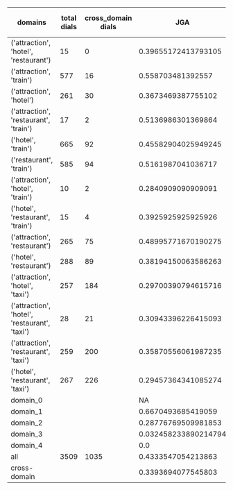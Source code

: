 | domains                                       |   total dials |   cross_domain dials | JGA                  | RSA                | TA                 | CDTA                |   total turns |   cross-domain turns |
|-----------------------------------------------|---------------|----------------------|----------------------|--------------------|--------------------|---------------------|---------------|----------------------|
| ('attraction', 'hotel', 'restaurant')         |            15 |                    0 | 0.39655172413793105  | 0.8104839852607705 | 0.6810344827586207 | NA                  |           116 |                    0 |
| ('attraction', 'train')                       |           577 |                   16 | 0.558703481392557    | 0.8770381828027595 | 0.8024009603841536 | 0.125               |          4165 |                   16 |
| ('attraction', 'hotel')                       |           261 |                   30 | 0.3673469387755102   | 0.8020179051673103 | 0.639795918367347  | 0.36666666666666664 |          1960 |                   30 |
| ('attraction', 'restaurant', 'train')         |            17 |                    2 | 0.5136986301369864   | 0.8235420135420136 | 0.7328767123287672 | 0.5                 |           146 |                    4 |
| ('hotel', 'train')                            |           665 |                   92 | 0.45582904025949245  | 0.8649947979913362 | 0.712459454302614  | 0.5520833333333334  |          5241 |                   96 |
| ('restaurant', 'train')                       |           585 |                   94 | 0.5161987041036717   | 0.8887709128552811 | 0.7628509719222463 | 0.40625             |          4630 |                   96 |
| ('attraction', 'hotel', 'train')              |            10 |                    2 | 0.2840909090909091   | 0.6780845272224582 | 0.6363636363636364 | 0.5                 |            88 |                    2 |
| ('hotel', 'restaurant', 'train')              |            15 |                    4 | 0.3925925925925926   | 0.8258328492305661 | 0.7333333333333333 | 0.0                 |           135 |                    4 |
| ('attraction', 'restaurant')                  |           265 |                   75 | 0.48995771670190275  | 0.8407173266860265 | 0.7267441860465116 | 0.5066666666666667  |          1892 |                   75 |
| ('hotel', 'restaurant')                       |           288 |                   89 | 0.38194150063586263  | 0.8329208424163015 | 0.6473081814328105 | 0.4639175257731959  |          2359 |                   97 |
| ('attraction', 'hotel', 'taxi')               |           257 |                  184 | 0.29700390794615716  | 0.7781236855007352 | 0.6092053842813722 | 0.14418604651162792 |          2303 |                  215 |
| ('attraction', 'hotel', 'restaurant', 'taxi') |            28 |                   21 | 0.30943396226415093  | 0.7715859781244386 | 0.6                | 0.1                 |           265 |                   30 |
| ('attraction', 'restaurant', 'taxi')          |           259 |                  200 | 0.35870556061987235  | 0.7918512721277715 | 0.6235186873290793 | 0.15355805243445692 |          2194 |                  267 |
| ('hotel', 'restaurant', 'taxi')               |           267 |                  226 | 0.29457364341085274  | 0.807697516292544  | 0.5744186046511628 | 0.2034383954154728  |          2580 |                  349 |
| domain_0                                      |               |                      | NA                   | NA                 | NA                 | NA                  |             0 |                    0 |
| domain_1                                      |               |                      | 0.6670493685419059   | 0.8726130381481217 | 0.7455305888141709 | NA                  |         12194 |                    0 |
| domain_2                                      |               |                      | 0.28776769509981853  | 0.8351137931296253 | 0.6826860254083484 | 0.43950995405819293 |         13775 |                  653 |
| domain_3                                      |               |                      | 0.032458233890214794 | 0.7127656153132006 | 0.4854415274463007 | 0.07974481658692185 |          2095 |                  627 |
| domain_4                                      |               |                      | 0.0                  | 0.6565445665445665 | 0.5                | 0.0                 |            10 |                    1 |
| all                                           |          3509 |                 1035 | 0.4333547054213863   | 0.8418708938498867 | 0.6951984042174254 | 0.26307572209211555 |         28074 |                 1281 |
| cross-domain                                  |               |                      | 0.3393694077545803   | 0.8105944057873071 | 0.6217511717085641 | 0.26307572209211555 |          9388 |                 1281 |
